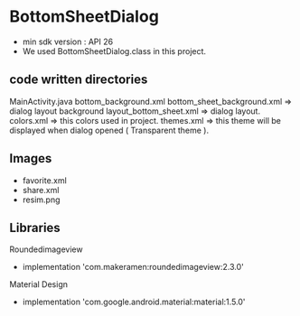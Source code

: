 # BottomSheetDialog

* min sdk version : API 26
* We used BottomSheetDialog.class in this project.

## code written directories 
MainActivity.java
bottom_background.xml 
bottom_sheet_background.xml => dialog layout background
layout_bottom_sheet.xml => dialog layout.
colors.xml => this colors used in project.
themes.xml => this theme will be displayed when dialog opened ( Transparent theme ).

## Images
* favorite.xml
* share.xml
* resim.png

## Libraries
 Roundedimageview
* implementation 'com.makeramen:roundedimageview:2.3.0'

 Material Design
* implementation 'com.google.android.material:material:1.5.0'
